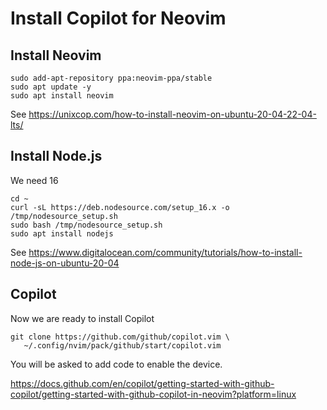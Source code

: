 # Install Copilot for Neovim


## Install Neovim

```
sudo add-apt-repository ppa:neovim-ppa/stable
sudo apt update -y
sudo apt install neovim
```
See https://unixcop.com/how-to-install-neovim-on-ubuntu-20-04-22-04-lts/

## Install Node.js

We need 16
```
cd ~
curl -sL https://deb.nodesource.com/setup_16.x -o /tmp/nodesource_setup.sh
sudo bash /tmp/nodesource_setup.sh
sudo apt install nodejs
```

See https://www.digitalocean.com/community/tutorials/how-to-install-node-js-on-ubuntu-20-04

## Copilot

Now we are ready to install Copilot

```
git clone https://github.com/github/copilot.vim \
   ~/.config/nvim/pack/github/start/copilot.vim
```

You will be asked to add code to enable the device.

https://docs.github.com/en/copilot/getting-started-with-github-copilot/getting-started-with-github-copilot-in-neovim?platform=linux

